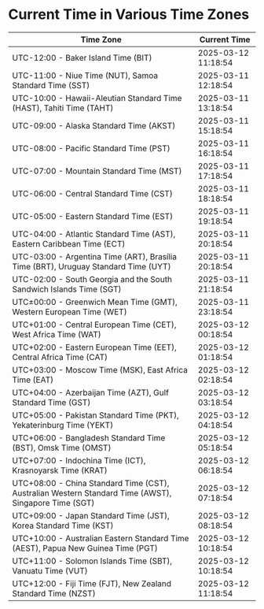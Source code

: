 # Current Time in Various Time Zones

| Time Zone | Current Time |
|-----------|--------------|
| UTC-12:00 - Baker Island Time (BIT) | 2025-03-12 11:18:54 |
| UTC-11:00 - Niue Time (NUT), Samoa Standard Time (SST) | 2025-03-11 12:18:54 |
| UTC-10:00 - Hawaii-Aleutian Standard Time (HAST), Tahiti Time (TAHT) | 2025-03-11 13:18:54 |
| UTC-09:00 - Alaska Standard Time (AKST) | 2025-03-11 15:18:54 |
| UTC-08:00 - Pacific Standard Time (PST) | 2025-03-11 16:18:54 |
| UTC-07:00 - Mountain Standard Time (MST) | 2025-03-11 17:18:54 |
| UTC-06:00 - Central Standard Time (CST) | 2025-03-11 18:18:54 |
| UTC-05:00 - Eastern Standard Time (EST) | 2025-03-11 19:18:54 |
| UTC-04:00 - Atlantic Standard Time (AST), Eastern Caribbean Time (ECT) | 2025-03-11 20:18:54 |
| UTC-03:00 - Argentina Time (ART), Brasília Time (BRT), Uruguay Standard Time (UYT) | 2025-03-11 20:18:54 |
| UTC-02:00 - South Georgia and the South Sandwich Islands Time (SGT) | 2025-03-11 21:18:54 |
| UTC±00:00 - Greenwich Mean Time (GMT), Western European Time (WET) | 2025-03-11 23:18:54 |
| UTC+01:00 - Central European Time (CET), West Africa Time (WAT) | 2025-03-12 00:18:54 |
| UTC+02:00 - Eastern European Time (EET), Central Africa Time (CAT) | 2025-03-12 01:18:54 |
| UTC+03:00 - Moscow Time (MSK), East Africa Time (EAT) | 2025-03-12 02:18:54 |
| UTC+04:00 - Azerbaijan Time (AZT), Gulf Standard Time (GST) | 2025-03-12 03:18:54 |
| UTC+05:00 - Pakistan Standard Time (PKT), Yekaterinburg Time (YEKT) | 2025-03-12 04:18:54 |
| UTC+06:00 - Bangladesh Standard Time (BST), Omsk Time (OMST) | 2025-03-12 05:18:54 |
| UTC+07:00 - Indochina Time (ICT), Krasnoyarsk Time (KRAT) | 2025-03-12 06:18:54 |
| UTC+08:00 - China Standard Time (CST), Australian Western Standard Time (AWST), Singapore Time (SGT) | 2025-03-12 07:18:54 |
| UTC+09:00 - Japan Standard Time (JST), Korea Standard Time (KST) | 2025-03-12 08:18:54 |
| UTC+10:00 - Australian Eastern Standard Time (AEST), Papua New Guinea Time (PGT) | 2025-03-12 10:18:54 |
| UTC+11:00 - Solomon Islands Time (SBT), Vanuatu Time (VUT) | 2025-03-12 10:18:54 |
| UTC+12:00 - Fiji Time (FJT), New Zealand Standard Time (NZST) | 2025-03-12 11:18:54 |
